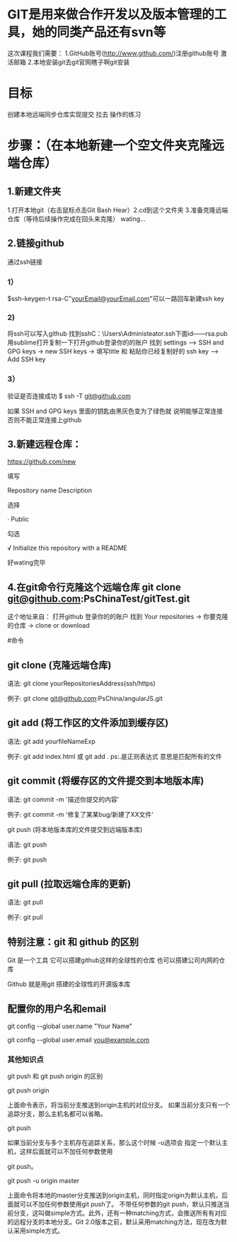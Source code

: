 # GIT是用来做合作开发以及版本管理的工具，她的同类产品还有svn等

这次课程我们需要：
1.GitHub账号(http://www.github.com/)注册github账号 激活邮箱
2.本地安装git去git官网瞎子啊git安装

# 目标

创建本地远端同步仓库实现提交 拉去 操作的练习

# 步骤：（在本地新建一个空文件夹克隆远端仓库）

## 1.新建文件夹

1.打开本地git（右击鼠标点击Git Bash Hear）2.cd到这个文件夹 3.准备克隆远端仓库（等待后续操作完成在回头来克隆）
wating...
## 2.链接github

通过ssh链接

### 1）
$ssh-keygen-t rsa-C"yourEmail@yourEmail.com"可以一路回车新建ssh key

### 2)
将ssh可以写入github
找到sshC：\Users\Administeator.ssh下面id——rsa.pub用sublime打开复制一下打开github登录你的的账户 找到 settings –> SSH and GPG keys -> new SSH keys -> 填写title 和 粘贴你已经复制好的 ssh key –> Add SSH key

### 3）
验证是否连接成功 $ ssh -T git@github.com

如果 SSH and GPG keys 里面的钥匙由黑灰色变为了绿色就 说明能够正常连接 否则不能正常连接上github

## 3.新建远程仓库：

https://github.com/new

填写

Repository name Description

选择

· Public

勾选

√ Initialize this repository with a README

好wating完毕

## 4.在git命令行克隆这个远端仓库 git clone git@github.com:PsChinaTest/gitTest.git

这个地址来自： 打开github 登录你的的账户 找到 Your repositories -> 你要克隆的仓库 -> clone or download

#命令

## git clone (克隆远端仓库)

语法: git clone yourRepositoriesAddress(ssh/https)

例子: git clone git@github.com:PsChina/angularJS.git

## git add (将工作区的文件添加到缓存区)

语法: git add yourfileNameExp

例子:  git add index.html  或 git add .
ps:.是正则表达式 意思是匹配所有的文件

## git commit (将缓存区的文件提交到本地版本库)

语法: git commit -m '描述你提交的内容'

例子: git commit -m '修复了某某bug/新建了XX文件'

git push (将本地版本库的文件提交到远端版本库)

语法: git push

例子: git push

## git pull (拉取远端仓库的更新)

语法: git pull

例子: git pull

## 特别注意：git 和 github 的区别

Git 是一个工具 它可以搭建github这样的全球性的仓库 也可以搭建公司内网的仓库

Github 就是用git 搭建的全球性的开源版本库

## 配置你的用户名和email

git config --global user.name "Your Name"

git config --global user.email you@example.com

### 其他知识点

git push 和 git push origin 的区别

git push origin

上面命令表示，将当前分支推送到origin主机的对应分支。 如果当前分支只有一个追踪分支，那么主机名都可以省略。

git push

如果当前分支与多个主机存在追踪关系，那么这个时候 -u选项会 指定一个默认主机，这样后面就可以不加任何参数使用

git push。

git push -u origin master

上面命令将本地的master分支推送到origin主机，同时指定origin为默认主机，后面就可以不加任何参数使用git push了。 不带任何参数的git push，默认只推送当前分支，这叫做simple方式。此外，还有一种matching方式，会推送所有有对应的远程分支的本地分支。Git 2.0版本之前，默认采用matching方法，现在改为默认采用simple方式。

